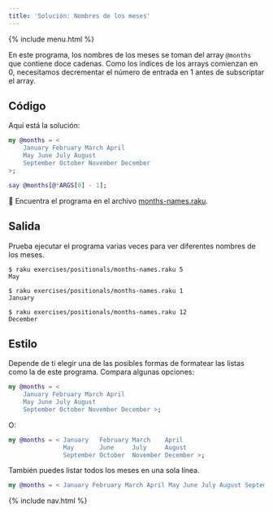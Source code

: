```yaml
---
title: 'Solución: Nombres de los meses'
---
```


{% include menu.html %}

En este programa, los nombres de los meses se toman del array `@months` que contiene doce cadenas. Como los índices de los arrays comienzan en 0, necesitamos decrementar el número de entrada en 1 antes de subscriptar el array.

## Código

Aquí está la solución:

```raku
my @months = <
    January February March April
    May June July August
    September October November December
>;

say @months[@*ARGS[0] - 1];
```

🦋 Encuentra el programa en el archivo [months-names.raku](https://github.com/ash/raku-course/blob/master/exercises/positionals/months-names.raku).

## Salida

Prueba ejecutar el programa varias veces para ver diferentes nombres de los meses.

```console
$ raku exercises/positionals/months-names.raku 5
May

$ raku exercises/positionals/months-names.raku 1
January

$ raku exercises/positionals/months-names.raku 12
December
```

## Estilo

Depende de ti elegir una de las posibles formas de formatear las listas como la de este programa. Compara algunas opciones:

```raku
my @months = <
    January February March April
    May June July August
    September October November December >;
```

O:

```raku
my @months = < January   February March    April
               May       June     July     August
               September October  November December >;
```

También puedes listar todos los meses en una sola línea.

```raku
my @months = < January February March April May June July August September October November December >;
```

{% include nav.html %}